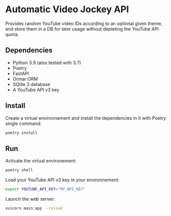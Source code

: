 # Automatic Video Jockey API

Provides random YouTube video IDs according to an optional given theme, and store them in a DB for later usage without depleting the YouTube API quota.

## Dependencies

- Python 3.9 (also tested with 3.7)
- Poetry
- FastAPI
- Ormar ORM
- SQlite 3 database
- A YouTube API v3 key

## Install

Create a virtual environnement and install the dependencies in it with Poetry single command:
```sh
poetry install
```

## Run 

Activate the virtual environement:
```sh
poetry shell
```

Load your YouTube API v3 key in your environnement:
```sh
export YOUTUBE_API_KEY="MY_API_KEY"
```

Launch the web server:
```sh
uvicorn main:app --reload
```
